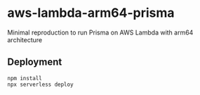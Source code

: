 # aws-lambda-arm64-prisma
Minimal reproduction to run Prisma on AWS Lambda with arm64 architecture

## Deployment

```
npm install
npx serverless deploy
```